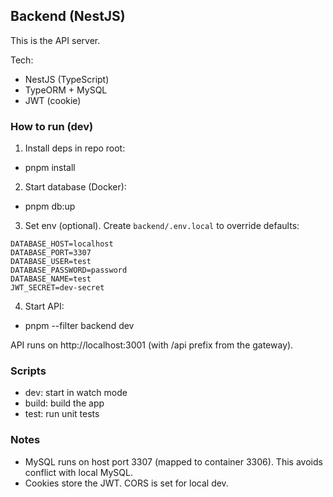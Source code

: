 ## Backend (NestJS)

This is the API server.

Tech:
- NestJS (TypeScript)
- TypeORM + MySQL
- JWT (cookie)

### How to run (dev)

1) Install deps in repo root:
- pnpm install

2) Start database (Docker):
- pnpm db:up

3) Set env (optional). Create `backend/.env.local` to override defaults:
```
DATABASE_HOST=localhost
DATABASE_PORT=3307
DATABASE_USER=test
DATABASE_PASSWORD=password
DATABASE_NAME=test
JWT_SECRET=dev-secret
```

4) Start API:
- pnpm --filter backend dev

API runs on http://localhost:3001 (with /api prefix from the gateway).

### Scripts
- dev: start in watch mode
- build: build the app
- test: run unit tests

### Notes
- MySQL runs on host port 3307 (mapped to container 3306). This avoids conflict with local MySQL.
- Cookies store the JWT. CORS is set for local dev.
